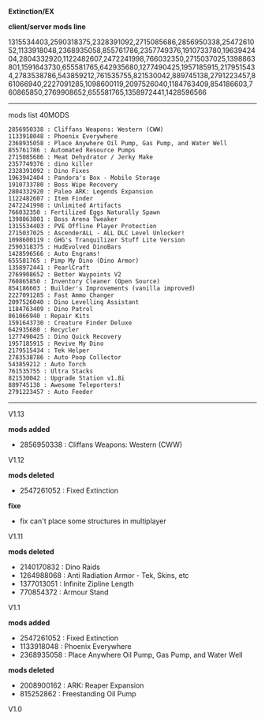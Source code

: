 **Extinction/EX**

**client/server mods line**

1315534403,2590318375,2328391092,2715085686,2856950338,2547261052,1133918048,2368935058,855761786,2357749376,1910733780,1963942404,2804332920,1122482607,2472241998,766032350,2715037025,1398863801,1591643730,655581765,642935680,1277490425,1957185915,2179515434,2783538786,543859212,761535755,821530042,889745138,2791223457,861066940,2227091285,1098600119,2097526040,1184763409,854186603,760865850,2769908652,655581765,1358972441,1428596566

--------------------------------------------------------------------------------------------------

mods list 40MODS

    2856950338 : Cliffans Weapons: Western (CWW)
    1133918048 : Phoenix Everywhere
    2368935058 : Place Anywhere Oil Pump, Gas Pump, and Water Well
    855761786 : Automated Resource Pumps
    2715085686 : Meat Dehydrator / Jerky Make 
    2357749376 : dino killer
    2328391092 : Dino Fixes
    1963942404 : Pandora's Box - Mobile Storage
    1910733780 : Boss Wipe Recovery
    2804332920 : Paleo ARK: Legends Expansion
    1122482607 : Item Finder
    2472241998 : Unlimited Artifacts
    766032350 : Fertilized Eggs Naturally Spawn
    1398863801 : Boss Arena Tweaker
    1315534403 : PVE Offline Player Protection
    2715037025 : AscenderALL - ALL DLC Level Unlocker!
    1098600119 : GHG's Tranquilizer Stuff Lite Version
    2590318375 : HudEvolved DinoBars
    1428596566 : Auto Engrams!
    655581765 : Pimp My Dino (Dino Armor)
    1358972441 : PearlCraft
    2769908652 : Better Waypoints V2
    760865850 : Inventory Cleaner (Open Source)
    854186603 : Builder's Improvements (vanilla improved)
    2227091285 : Fast Ammo Changer
    2097526040 : Dino Levelling Assistant
    1184763409 : Dino Patrol
    861066940 : Repair Kits
    1591643730 : Creature Finder Deluxe
    642935680 : Recycler
    1277490425 : Dino Quick Recovery
    1957185915 : Revive My Dino
    2179515434 : Tek Helper
    2783538786 : Auto Poop Collector
    543859212 : Auto Torch
    761535755 : Ultra Stacks
    821530042 : Upgrade Station v1.8i
    889745138 : Awesome Teleporters!
    2791223457 : Auto Feeder

--------------------------------------------------------------------------------------------------

V1.13

**mods added** 

* 2856950338 : Cliffans Weapons: Western (CWW)

V1.12

**mods deleted**

* 2547261052 : Fixed Extinction

**fixe**

* fix can't place some structures in multiplayer

V1.11

**mods deleted**

* 2140170832 : Dino Raids
* 1264988068 : Anti Radiation Armor - Tek, Skins, etc
* 1377013051 : Infinite Zipline Length
* 770854372 : Armour Stand

V1.1

**mods added**

* 2547261052 : Fixed Extinction
* 1133918048 : Phoenix Everywhere
* 2368935058 : Place Anywhere Oil Pump, Gas Pump, and Water Well

**mods deleted**

* 2008900162 : ARK: Reaper Expansion
* 815252862 : Freestanding Oil Pump

V1.0

